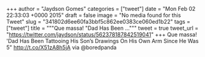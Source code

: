 
+++
author = "Jaydson Gomes"
categories = ["tweet"]
date = "Mon Feb 02 22:33:03 +0000 2015"
draft = false
image = "No media found for this Tweet"
slug = "341802d6ee60fa3bbf5c862ee0383ce060ed1b22"
tags = ["tweet"]
title = """Que massa! "Dad Has Been ..."""
tweet = true
tweet_url = "https://twitter.com/jaydson/status/562378187842519041"
+++
Que massa! 'Dad Has Been Tattooing His Son’s Drawings On His Own Arm Since He Was 5" http://t.co/X51zA8h5jA via @boredpanda
